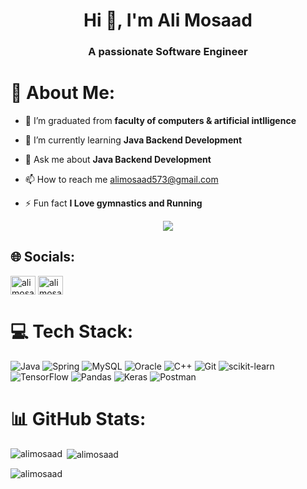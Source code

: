 <h1 align="center">Hi 👋, I'm Ali Mosaad</h1>
<h3 align="center">A passionate Software Engineer</h3>


# 💫 About Me:

- 🔭 I’m graduated from **faculty of computers & artificial intlligence**

- 🌱 I’m currently learning **Java Backend Development**

- 💬 Ask me about **Java Backend Development**

- 📫 How to reach me alimosaad573@gmail.com

- ⚡ Fun fact **I Love gymnastics and Running**

<p align="center"> <img src="https://media1.tenor.com/images/ba6d7d37fa1e4ca966ac7328bf43b96c/tenor.gif?itemid=18657810"/> </p>

## 🌐 Socials:
<p align="left">
<a href="https://twitter.com/alimosaad200" target="blank"><img align="center" src="https://raw.githubusercontent.com/rahuldkjain/github-profile-readme-generator/master/src/images/icons/Social/twitter.svg" alt="alimosaad200" height="30" width="40" /></a>
<a href="https://linkedin.com/in/alimosaad22" target="blank"><img align="center" src="https://raw.githubusercontent.com/rahuldkjain/github-profile-readme-generator/master/src/images/icons/Social/linked-in-alt.svg" alt="alimosaad22" height="30" width="40" /></a>
</p>

# 💻 Tech Stack:
![Java](https://img.shields.io/badge/java-%23ED8B00.svg?style=flat&logo=java&logoColor=white) ![Spring](https://img.shields.io/badge/spring-6DB33F.svg?style=flat&logo=spring&logoColor=white)
![MySQL](https://img.shields.io/badge/mysql-%2300f.svg?style=flat&logo=mysql&logoColor=white) ![Oracle](https://img.shields.io/badge/oracle-F80000.svg?style=flat&logo=oracle&logoColor=white)
![C++](https://img.shields.io/badge/c++-00599C.svg?style=flat&logo=c%2B%2B&logoColor=white) ![Git](https://img.shields.io/badge/git-F05032.svg?style=flat&logo=git&logoColor=white)
![scikit-learn](https://img.shields.io/badge/scikit--learn-%23F7931E.svg?style=flat&logo=scikit-learn&logoColor=white) ![TensorFlow](https://img.shields.io/badge/TensorFlow-%23FF6F00.svg?style=flat&logo=TensorFlow&logoColor=white) ![Pandas](https://img.shields.io/badge/pandas-%23150458.svg?style=flat&logo=pandas&logoColor=white) ![Keras](https://img.shields.io/badge/Keras-%23D00000.svg?style=flat&logo=Keras&logoColor=white) ![Postman](https://img.shields.io/badge/Postman-FF6C37?style=flat&logo=postman&logoColor=white) 

# 📊 GitHub Stats:
<p><img align="left" src="https://github-readme-stats.vercel.app/api/top-langs?username=alimosaad&show_icons=true&locale=en&layout=compact" alt="alimosaad" /></p>

<p>&nbsp;<img align="center" src="https://github-readme-stats.vercel.app/api?username=alimosaad&show_icons=true&locale=en" alt="alimosaad" /></p>

<p><img align="center" src="https://github-readme-streak-stats.herokuapp.com/?user=alimosaad&" alt="alimosaad" /></p>
